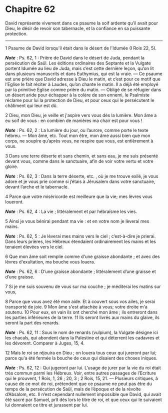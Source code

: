 # Chapitre 62

David représente vivement dans ce psaume la soif ardente qu’il avait pour Dieu, le désir de revoir son tabernacle, et la confiance en sa puissante protection.

***

1 Psaume de David lorsqu'il était dans le désert de l'Idumée (I Rois 22, 5).

***Note*** :  Ps. 62, 1 : Prière de David dans le désert de Juda, pendant la persécution de Saül. Les éditions ordinaires des Septante et la Vulgate portent Idumée au lieu de Juda, mais c’est cette dernière leçon, qu’on lit dans plusieurs manuscrits et dans Euthymius, qui est la vraie. ― Ce psaume est une prière que David adresse à Dieu le matin, et c’est pour ce motif que l’Eglise le fait réciter à Laudes, qu’on chante le matin. Il a déjà été employé par la primitive Eglise comme prière du matin. ― Obligé de se réfugier dans un désert aride pour échapper à la colère de son ennemi, le Psalmiste réclame pour lui la protection de Dieu, et pour ceux qui le persécutent le châtiment qui leur est dû.


2 Dieu, mon Dieu, je veille et j'aspire vers vous dès la lumière. Mon âme a eu soif de vous : en combien de manières ma chair est pour vous !

***Note*** :  Ps. 62, 2 : La lumière du jour, ou l’aurore, comme porte le texte hébreu. ― Mon âme, etc. Tout mon être, mon âme aussi bien que mon corps, ne soupire qu’après vous, ne respire que vous, est entièrement à vous.

3 Dans une terre déserte et sans chemin, et sans eau, je me suis présenté devant vous, comme dans le sanctuaire, afin de voir votre vertu et votre gloire.

***Note*** :  Ps. 62, 3 : Dans la terre déserte, etc. , où je me trouve exilé, je vous adore et je vous prie comme si j’étais à Jérusalem dans votre sanctuaire, devant l’arche et le tabernacle.


4 Parce que votre miséricorde est meilleure que la vie; mes lèvres vous loueront.

***Note*** :  Ps. 62, 4 : La vie ; littéralement et par hébraïsme les vies.

5 Ainsi je vous bénirai pendant ma vie : et en votre nom je lèverai mes mains.

***Note*** :  Ps. 62, 5 : Je lèverai mes mains vers le ciel ; c’est-à-dire je prierai. Dans leurs prières, les Hébreux étendaient ordinairement les mains et les tenaient élevées vers le ciel.


6 Que mon âme soit remplie comme d'une graisse abondante ; et avec des lèvres d'exultation, ma bouche vous louera.

***Note*** :  Ps. 62, 6 : D’une graisse abondante ; littéralement d’une graisse et d’une graisse.

7 Si je me suis souvenu de vous sur ma couche ; je méditerai les matins sur vous,


8 Parce que vous avez été mon aide. Et à couvert sous vos ailes, je serai transporté de joie. 9 Mon âme s'est attachée à vous; votre droite m'a soutenu. 10 Pour eux, en vain ils ont cherché mon âme ; ils entreront dans les parties inférieures de la terre. 11 Ils seront livrés aux mains du glaive, ils seront la part des renards.

***Note*** :  Ps. 62, 11 : Sous le nom de renards (vulpium), la Vulgate désigne ici les chacals, qui abondent dans la Palestine et qui déterrent les cadavres et les dévorent. Comparer à Juges, 15, 4.


12 Mais le roi se réjouira en Dieu ; on louera tous ceux qui jureront par lui; parce qu'a été fermée la bouche de ceux qui disaient des choses iniques.

***Note*** :  Ps. 62, 12 : Qui jugeront par lui. L’usage de jurer par la vie du roi était très commun parmi les Hébreux. Voir, entre autres passages de l’Ecriture qui le prouvent, 1 Rois, 1, 26 ; 20, 3 ; 2 Rois, 15, 21. ― Plusieurs critiques, à cause de ce mot de roi, prétendent que ce psaume ne peut pas être du temps de la persécution de Saül, mais de l’époque et de la révolte d’Absalom, etc. Il n’est cependant nullement impossible que David, qui avait été sacré par Samuel, prît dès lors le titre de roi, et que ceux qui le suivaient lui donnaient ce titre et jurassent par lui.

